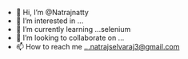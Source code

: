 - 👋 Hi, I’m @Natrajnatty
- 👀 I’m interested in ...
- 🌱 I’m currently learning ...selenium
- 💞️ I’m looking to collaborate on ...
- 📫 How to reach me ...natrajselvaraj3@gmail.com

<!---
Natrajnatty/Natrajnatty is a ✨ special ✨ repository because its `README.md` (this file) appears on your GitHub profile.
You can click the Preview link to take a look at your changes.
--->
